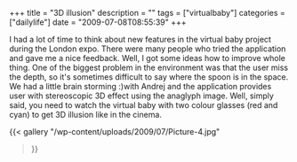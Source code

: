 +++
title = "3D illusion"
description = ""
tags = ["virtualbaby"]
categories = ["dailylife"]
date = "2009-07-08T08:55:39"
+++

I had a lot of time to think about new features in the virtual baby project during the London expo.
There were many people who tried the application and gave me a nice feedback. Well, I got some ideas how to improve whole thing. One of the biggest problem in the environment was
that the user miss the depth, so it's sometimes difficult to say where the spoon is in the space.
We had a little brain storming :)with Andrej and the application provides user with stereoscopic 3D
effect using the anaglyph image. Well, simply said, you need to watch the virtual baby with two
colour glasses (red and cyan) to get 3D illusion like in the cinema.

{{< gallery
    "/wp-content/uploads/2009/07/Picture-4.jpg"
>}}